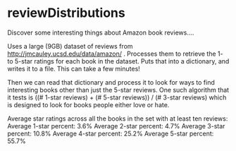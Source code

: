 # reviewDistributions
Discover some interesting things about Amazon book reviews....

Uses a large (9GB) dataset of reviews from http://jmcauley.ucsd.edu/data/amazon/ .  Processes them to retrieve the 1- to 5-star ratings for each book in the dataset.  Puts that into a dictionary, and writes it to a file.  This can take a few minutes!

Then we can read that dictionary and process it to look for ways to find interesting books other than just the 5-star reviews.  One such algorithm that it tests is  ((# 1-star reviews) + (# 5-star reviews)) / (# 3-star reviews) which is designed to look for books people either love or hate.  

Average star ratings across all the books in the set with at least ten reviews:
Average 1-star percent:  3.6%
Average 2-star percent:  4.7%
Average 3-star percent: 10.8%
Average 4-star percent: 25.2%
Average 5-star percent: 55.7%
